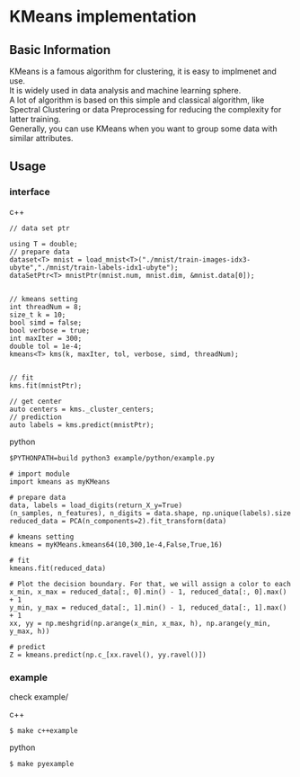 # KMeans implementation

## Basic Information

KMeans is a famous algorithm for clustering, it is easy to implmenet and use.        
It is widely used in data analysis and machine learning sphere.   
A lot of algorithm is based on this simple and classical algorithm, like Spectral Clustering or data Preprocessing for reducing the complexity for latter training.   
Generally, you can use KMeans when you want to group some data with similar attributes.   

## Usage



### interface


c++
```
// data set ptr

using T = double;
// prepare data
dataset<T> mnist = load_mnist<T>("./mnist/train-images-idx3-ubyte","./mnist/train-labels-idx1-ubyte"); 
dataSetPtr<T> mnistPtr(mnist.num, mnist.dim, &mnist.data[0]);


// kmeans setting
int threadNum = 8;
size_t k = 10;
bool simd = false;
bool verbose = true;
int maxIter = 300;
double tol = 1e-4;
kmeans<T> kms(k, maxIter, tol, verbose, simd, threadNum);


// fit 
kms.fit(mnistPtr);

// get center
auto centers = kms._cluster_centers;
// prediction
auto labels = kms.predict(mnistPtr);
```


python
```
$PYTHONPATH=build python3 example/python/example.py
```

```
# import module
import kmeans as myKMeans

# prepare data
data, labels = load_digits(return_X_y=True)
(n_samples, n_features), n_digits = data.shape, np.unique(labels).size
reduced_data = PCA(n_components=2).fit_transform(data)

# kmeans setting
kmeans = myKMeans.kmeans64(10,300,1e-4,False,True,16)

# fit
kmeans.fit(reduced_data)

# Plot the decision boundary. For that, we will assign a color to each
x_min, x_max = reduced_data[:, 0].min() - 1, reduced_data[:, 0].max() + 1
y_min, y_max = reduced_data[:, 1].min() - 1, reduced_data[:, 1].max() + 1
xx, yy = np.meshgrid(np.arange(x_min, x_max, h), np.arange(y_min, y_max, h))

# predict
Z = kmeans.predict(np.c_[xx.ravel(), yy.ravel()])

```

### example

check example/


c++
```
$ make c++example
```

python
```
$ make pyexample
```



